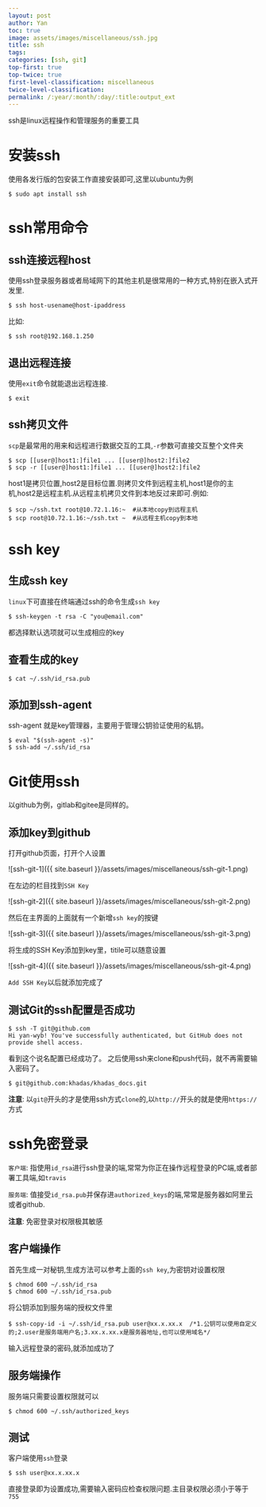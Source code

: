 ```yaml
---
layout: post
author: Yan 
toc: true
image: assets/images/miscellaneous/ssh.jpg 
title: ssh
tags:
categories: [ssh, git]
top-first: true
top-twice: true
first-level-classification: miscellaneous
twice-level-classification:
permalink: /:year/:month/:day/:title:output_ext
---
```


ssh是linux远程操作和管理服务的重要工具

# 安装ssh

使用各发行版的包安装工作直接安装即可,这里以ubuntu为例

```shell
$ sudo apt install ssh
```

# ssh常用命令

## ssh连接远程host

使用ssh登录服务器或者局域网下的其他主机是很常用的一种方式,特别在嵌入式开发里.

```shell
$ ssh host-usename@host-ipaddress
```

比如:

```shell
$ ssh root@192.168.1.250
```

## 退出远程连接

使用`exit`命令就能退出远程连接.

```shell
$ exit
```

## ssh拷贝文件

`scp`是最常用的用来和远程进行数据交互的工具,`-r`参数可直接交互整个文件夹

```shell
$ scp [[user@]host1:]file1 ... [[user@]host2:]file2
$ scp -r [[user@]host1:]file1 ... [[user@]host2:]file2

```

host1是拷贝位置,host2是目标位置.则拷贝文件到远程主机,host1是你的主机,host2是远程主机.从远程主机拷贝文件到本地反过来即可.例如:

```shell
$ scp ~/ssh.txt root@10.72.1.16:~  #从本地copy到远程主机
$ scp root@10.72.1.16:~/ssh.txt ~  #从远程主机copy到本地
```



# ssh key

## 生成ssh key

`linux`下可直接在终端通过ssh的命令生成`ssh key`

```shell
$ ssh-keygen -t rsa -C "you@email.com"
```

都选择默认选项就可以生成相应的key

## 查看生成的key

```shell
$ cat ~/.ssh/id_rsa.pub
```

## 添加到ssh-agent

ssh-agent 就是key管理器，主要用于管理公钥验证使用的私钥。

```shell
$ eval "$(ssh-agent -s)"
$ ssh-add ~/.ssh/id_rsa
```


# Git使用ssh

以github为例，gitlab和gitee是同样的。

## 添加key到github

打开github页面，打开个人设置

![ssh-git-1]({{ site.baseurl }}/assets/images/miscellaneous/ssh-git-1.png)

在左边的栏目找到`SSH Key`

![ssh-git-2]({{ site.baseurl }}/assets/images/miscellaneous/ssh-git-2.png)

然后在主界面的上面就有一个新增`ssh key`的按键

![ssh-git-3]({{ site.baseurl }}/assets/images/miscellaneous/ssh-git-3.png)

将生成的SSH Key添加到key里，titile可以随意设置

![ssh-git-4]({{ site.baseurl }}/assets/images/miscellaneous/ssh-git-4.png)

`Add SSH Key`以后就添加完成了

## 测试Git的ssh配置是否成功

```shell
$ ssh -T git@github.com
Hi yan-wyb! You've successfully authenticated, but GitHub does not provide shell access.
```

看到这个说名配置已经成功了。
之后使用ssh来clone和push代码，就不再需要输入密码了。

```shell
$ git@github.com:khadas/khadas_docs.git
```

**注意**: 以`git@`开头的才是使用ssh方式`clone`的,以`http://`开头的就是使用`https://`方式


# ssh免密登录

`客户端`: 指使用`id_rsa`进行ssh登录的端,常常为你正在操作远程登录的PC端,或者部署工具端,如`travis`

`服务端`: 值接受`id_rsa.pub`并保存进`authorized_keys`的端,常常是服务器如阿里云或者github.

**注意**: 免密登录对权限极其敏感

## 客户端操作

首先生成一对秘钥,生成方法可以参考上面的`ssh key`,为密钥对设置权限

```shell
$ chmod 600 ~/.ssh/id_rsa
$ chmod 600 ~/.ssh/id_rsa.pub
```

将公钥添加到服务端的授权文件里

```shell
$ ssh-copy-id -i ~/.ssh/id_rsa.pub user@xx.x.xx.x  /*1.公钥可以使用自定义的;2.user是服务端用户名;3.xx.x.xx.x是服务器地址,也可以使用域名*/
```

输入远程登录的密码,就添加成功了

## 服务端操作

服务端只需要设置权限就可以

```shell
$ chmod 600 ~/.ssh/authorized_keys
```

## 测试

客户端使用`ssh`登录

```
$ ssh user@xx.x.xx.x
```

直接登录即为设置成功,需要输入密码应检查权限问题.主目录权限必须小于等于`755`


